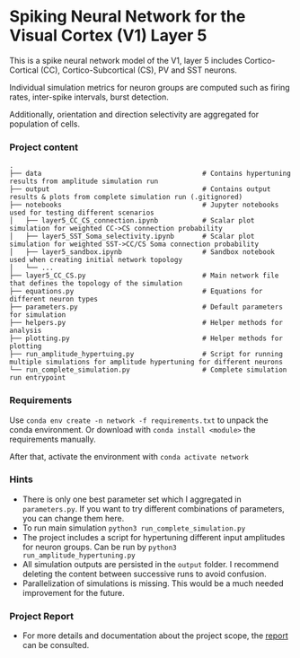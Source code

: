 Spiking Neural Network for the Visual Cortex (V1) Layer 5
============================
This is a spike neural network model of the V1, layer 5 includes Cortico-Cortical (CC), Cortico-Subcortical (CS), PV and SST neurons. 

Individual simulation metrics for neuron groups are computed such as firing rates, inter-spike intervals, burst detection.

Additionally, orientation and direction selectivity are aggregated for population of cells.

### Project content

    .
    ├── data                                        # Contains hypertuning results from amplitude simulation run
    ├── output                                      # Contains output results & plots from complete simulation run (.gitignored)
    ├── notebooks                                   # Jupyter notebooks used for testing different scenarios
    │   ├── layer5_CC_CS_connection.ipynb           # Scalar plot simulation for weighted CC->CS connection probability
    │   ├── layer5_SST_Soma_selectivity.ipynb       # Scalar plot simulation for weighted SST->CC/CS Soma connection probability
    │   ├── layer5_sandbox.ipynb                    # Sandbox notebook used when creating initial network topology
    │   └── ...               
    ├── layer5_CC_CS.py                             # Main network file that defines the topology of the simulation                   
    ├── equations.py                                # Equations for different neuron types
    ├── parameters.py                               # Default parameters for simulation
    ├── helpers.py                                  # Helper methods for analysis
    ├── plotting.py                                 # Helper methods for plotting
    ├── run_amplitude_hypertuing.py                 # Script for running multiple simulations for amplitude hypertuning for different neurons
    └── run_complete_simulation.py                  # Complete simulation run entrypoint

### Requirements
Use `conda env create -n network -f requirements.txt` to unpack the conda environment. Or download with `conda install <module>` the requirements manually. 

After that, activate the environment with `conda activate network`

### Hints
- There is only one best parameter set which I aggregated in `parameters.py`. If you want to try different combinations of parameters, you can change them here.
- To run main simulation `python3 run_complete_simulation.py`
- The project includes a script for hypertuning different input amplitudes for neuron groups. Can be run by `python3 run_amplitude_hypertuning.py`
- All simulation outputs are persisted in the `output` folder. I recommend deleting the content between successive runs to avoid confusion.
- Parallelization of simulations is missing. This would be a much needed improvement for the future.

### Project Report
- For more details and documentation about the project scope, the [report](./report/Project_Report.pdf) can be consulted.